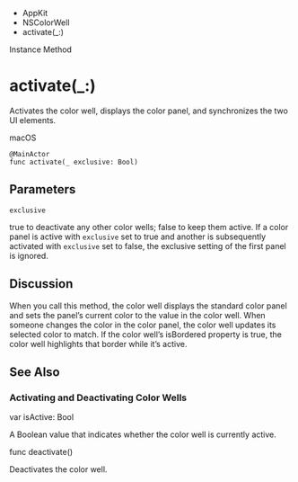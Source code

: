 

- AppKit
- NSColorWell
-  activate(\_:) 

Instance Method

# activate(\_:)

Activates the color well, displays the color panel, and synchronizes the two UI elements.

macOS

``` source
@MainActor
func activate(_ exclusive: Bool)
```

## Parameters 

`exclusive`  

true to deactivate any other color wells; false to keep them active. If a color panel is active with `exclusive` set to true and another is subsequently activated with `exclusive` set to false, the exclusive setting of the first panel is ignored.

## Discussion

When you call this method, the color well displays the standard color panel and sets the panel’s current color to the value in the color well. When someone changes the color in the color panel, the color well updates its selected color to match. If the color well’s isBordered property is true, the color well highlights that border while it’s active.

## See Also

### Activating and Deactivating Color Wells

var isActive: Bool

A Boolean value that indicates whether the color well is currently active.

func deactivate()

Deactivates the color well.

